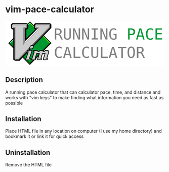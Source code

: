 # vim-pace-calculator
![vim-pace-calculator logo](vim-pace-calculator.png)
## Description
A running pace calculator that can calculator pace, time, and distance and works with "vim keys" to make finding what information you need as fast as possible

## Installation
Place HTML file in any location on computer (I use my home directory) and bookmark it or link it for quick access

## Uninstallation
Remove the HTML file
